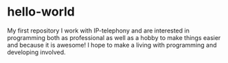 # hello-world
My first repository
I work with IP-telephony and are interested in programming both as professional as well as a hobby to make things easier and because it is awesome!
I hope to make a living with programming and developing involved. 
